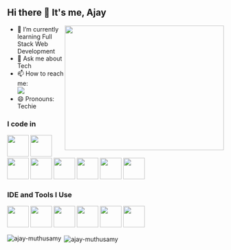 ## Hi there 👋 It's me, Ajay

<img align="right" width="370" height="290" src="https://i.pinimg.com/originals/47/f0/34/47f0342cec72b800463bf003eac1257e.gif">

- 🌱 I’m currently learning Full Stack Web Development
- 💬 Ask me about Tech
- 📫 How to reach me:
  <br />
  <a href="https://www.linkedin.com/in/ajay-muthusamy/">
    <img src="https://img.shields.io/badge/LinkedIn-0077B5?style=for-the-badge&logo=linkedin&logoColor=white" />
  </a>
- 😄 Pronouns: Techie

### I code in
<img height="50" width="50" src="https://img.icons8.com/color/48/000000/c-plus-plus-logo.png" /> <img height="50" width="50" src="https://img.icons8.com/color/48/000000/java-coffee-cup-logo.png" /> <img height="50" width="50" src="https://static.vecteezy.com/system/resources/previews/012/697/299/non_2x/stylized-3d-html-logo-design-free-png.png" /> <img height="50" width="50" src="https://img.icons8.com/color/48/000000/css3.png" />
<img height="50" width="50" src="https://img.icons8.com/color/48/000000/bootstrap.png" />
<img height="50" width="50" src="https://img.icons8.com/color/48/000000/bootstrap.png" />
<img height="50" width="50" src="https://static.vecteezy.com/system/resources/previews/012/697/298/non_2x/3d-javascript-logo-design-free-png.png"/>
<img height="50" width="50" src="[https://qualitapps.com/wp-content/uploads/2023/02/102.png](https://www.ictdemy.com/images/5728/nodejs_logo.png)"/>

### IDE and Tools I Use
<img height="50" width="50" src="https://img.icons8.com/color/48/000000/visual-studio-code-2019.png"/> <img height="50" width="50" src="https://img.icons8.com/color/48/000000/pycharm.png"/> <img height="50" width="50" src="https://img.icons8.com/color/50/000000/git.png"/> <img height="50" width="50" src="https://img.icons8.com/doodle/48/000000/adobe-photoshop.png"/> <img height="50" width="50" src="https://img.icons8.com/color/48/000000/figma--v1.png"/> <img height="50" src="https://img.shields.io/badge/Netlify-00C7B7?style=for-the-badge&logo=netlify&logoColor=white"/>
<p><img align="left" src="https://github-readme-stats.vercel.app/api/top-langs?username=ajay-muthusamy&show_icons=true&locale=en&layout=compact&theme=dark" alt="ajay-muthusamy" /></p>

<p>&nbsp;<img align="center" src="https://github-readme-stats.vercel.app/api?username=ajay-muthusamy&show_icons=true&locale=en&theme=dark" alt="ajay-muthusamy" /></p>

